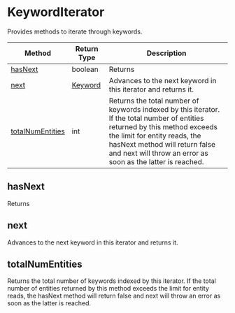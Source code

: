 # KeywordIterator
Provides methods to iterate through keywords.

|Method|Return Type|Description|
|-|-|-
[hasNext]('#hasnext')|boolean|Returns <br />
[next]('#next')|[Keyword](./Keyword)|Advances to the next keyword in this iterator and returns it.<br />
[totalNumEntities]('#totalnumentities')|int|Returns the total number of keywords indexed by this iterator. If the total number of entities returned by this method exceeds the limit for entity reads, the hasNext method will return false and next will throw an error as soon as the latter is reached.<br />

## <a name="hasnext"></a>hasNext
Returns 


## <a name="next"></a>next
Advances to the next keyword in this iterator and returns it.


## <a name="totalnumentities"></a>totalNumEntities
Returns the total number of keywords indexed by this iterator. If the total number of entities returned by this method exceeds the limit for entity reads, the hasNext method will return false and next will throw an error as soon as the latter is reached.


